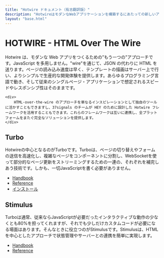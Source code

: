 ```yaml
---
title: "Hotwire ドキュメント（有志翻訳版）"
description: "HotwireはモダンなWebアプリケーションを構築するにあたっての新しいアプローチです。多量のJavaScriptを書くことなく、サーバーサイドからJSONではなくHTMLを送ります。このサイトでは、Hotwireの主要技術であるTurboとStimulusについて、公式ドキュメントのReferenceとHandbookの翻訳を掲載します"
layout: "base.html"
---
```


<main id="content">
  <h1>HOTWIRE - HTML Over The Wire</h1>
  <div class="description">
    <div>
      Hotwire は、モダンな Web アプリをつくるための”もう一つの"アプローチです。JavaScript を多用しません。"wire"を通じて、JSON の代わりに HTML を送ります。ページの読み込み速度は早く、テンプレートの描画はサーバー上で行い、よりシンプルで生産的な開発体験を提供します。あらゆるプログラミング言語で動き、そして従来のシングルページ・アプリケーションで想定されるスピードやレスポンシブ性はそのままです。
    </div>

    <div>
        HTML-over-the-wire のアプローチを単なるインスピレーションとして独自のツールに活かすこともできますし、37signals のチームが HEY のために設計した Hotwire フレームワークを活用することもできます。これらのフレームワークは互いに連携し、全プラットフォームをまたぐ完全なソリューションを提供します。
    </div>
  </div>
  <section>
    <h2>Turbo</h2>
    <div class="description">
      Hotwireの中心となるのがTurboです。Turboは、ページの切り替えやフォームの送信を高速化し、複雑なページをコンポーネントに分割し、WebSocketを使って部分的なページ更新をストリーミングするための一連の、それぞれを補完しあう技術です。しかも、一切JavaScriptを書く必要がありません。
    </div>
    <ul>
      <li> <a href="/turbo/handbook/introduction/">Handbook</a> </li>
      <li> <a href="/turbo/reference/drive/">Reference</a> </li>
      <li> <a href="/turbo/handbook/installing/">インストール</a> </li>
    </ul>
  </section>
  <section>
    <h2>Stimulus</h2>
    <div class="description">
      Turboは通常、従来ならJavaScriptが必要だったインタラクティブな動作の少なくとも80%を担ってくれますが、それでも少しだけカスタムコードが必要になる場面はあります。そんなときに役立つのがStimulusです。Stimulusは、HTMLを中心としたアプローチで状態管理やサーバーとの連携を簡単に実現します。
    </div>
    <ul>
      <li> <a href="/stimulus/handbook/introduction/">Handbook</a> </li>
      <li> <a href="/stimulus/reference/controllers/">Reference</a> </li>
    </ul>
  </section>
</main>
<footer>
</footer>